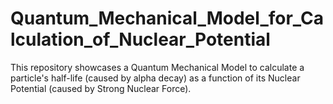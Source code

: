 # Quantum_Mechanical_Model_for_Calculation_of_Nuclear_Potential
This repository showcases a Quantum Mechanical Model to calculate a particle's half-life (caused by alpha decay) as a function of its Nuclear Potential (caused by Strong Nuclear Force).
